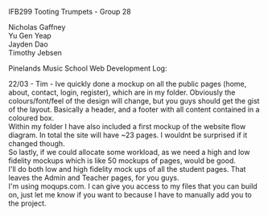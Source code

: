 IFB299 Tooting Trumpets - Group 28

Nicholas Gaffney  
Yu Gen Yeap  
Jayden Dao  
Timothy Jebsen  

Pinelands Music School Web Development Log:

22/03 - Tim - Ive quickly done a mockup on all the public 		pages (home, about, contact, login, register), which are in my folder. Obviously 	the colours/font/feel of the design will change, but you 	guys should get the gist of the layout. Basically a 	header, and a footer with all content contained in a 	coloured box.  
	Within my folder I have also included a first mockup of 	the website flow diagram. In total the site will have ~23 	pages. I wouldnt be surprised if it changed though.  
	So lastly, if we could allocate some workload, as we need 	a high and low fidelity mockups which is like 50 mockups 	of pages, would be good.  
	I'll do both low and high fidelity mock ups of all the 	student pages. That leaves the Admin and Teacher pages, 	for you guys.  
	I'm using moqups.com. I can give you access to my files 	that you can build on, just let me know if you want to because I have to manually add you to the project.
 